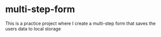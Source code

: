 # multi-step-form
This is a practice project where I create a multi-step form that saves the users data to local storage
